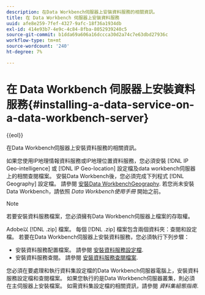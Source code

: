 ```yaml
---
description: 在Data Workbench伺服器上安裝資料服務的相關資訊。
title: 在 Data Workbench 伺服器上安裝資料服務
uuid: afe8e259-7fef-4327-9afc-18f36a1934db
exl-id: 414e93b7-4e9c-4c84-8fba-8052939240c5
source-git-commit: b1dda69a606a16dccca30d2a74c7e63dbd27936c
workflow-type: tm+mt
source-wordcount: '240'
ht-degree: 7%

---
```


# 在 Data Workbench 伺服器上安裝資料服務{#installing-a-data-service-on-a-data-workbench-server}

{{eol}}

在Data Workbench伺服器上安裝資料服務的相關資訊。

如果您使用IP地理情報資料服務或IP地理位置資料服務，您必須安裝 [!DNL IP Geo-intelligence] 或 [!DNL IP Geo-location] 設定檔及data workbench伺服器上的相關查閱檔案。 安裝Data Workbench後，您必須完成下列程式 [!DNL Geography] 設定檔。 請參閱 [安裝Data WorkbenchGeography](../../../../home/c-geo-oview/c-inst-geo/c-inst-geo.md). 若您尚未安裝Data Workbench，請依照 *Data Workbench使用手冊* 開始之前。

>[!NOTE]
>
>若要安裝資料服務檔案，您必須擁有Data Workbench伺服器上檔案的存取權。

Adobe以 [!DNL .zip] 檔案。 每個 [!DNL .zip] 檔案包含兩個資料夾：查閱和設定檔。 若要在Data Workbench伺服器上安裝資料服務，您必須執行下列步驟：

* 安裝資料服務配置檔案。 請參閱 [安裝資料服務設定檔](../../../../home/c-geo-oview/c-wk-data-svcs/c-install-data-svc/c-inst-data-svc-prof.md).
* 安裝資料服務查閱。 請參閱 [安裝資料服務查閱檔案](../../../../home/c-geo-oview/c-wk-data-svcs/c-install-data-svc/t-inst-data-svc-lkp-files.md).

您必須在要處理和執行資料集設定檔的Data Workbench伺服器電腦上，安裝資料服務設定檔和查閱檔案。 如果您執行的是Data Workbench伺服器叢集，則必須在主伺服器上安裝檔案。 如需資料集設定檔的相關資訊，請參閱 *資料集組態指南*.
